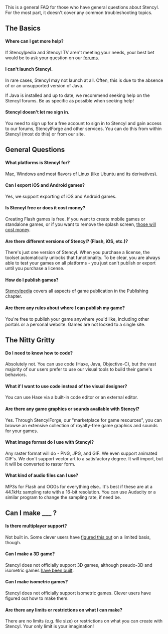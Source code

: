 This is a general FAQ for those who have general questions about Stencyl. For the most part, it doesn't cover any common troubleshooting topics.


## The Basics

#### Where can I get more help?

If Stencylpedia and Stencyl TV aren't meeting your needs, your best bet would be to ask your question on our [forums](http://community.stencyl.com/).

#### I can't launch Stencyl.

In rare cases, Stencyl may not launch at all. Often, this is due to the absence of or an unsupported version of Java.

If Java is installed and up to date, we recommend seeking help on the Stencyl forums. Be as specific as possible when seeking help!

#### Stencyl doesn't let me sign in.

You need to sign up for a free account to sign in to Stencyl and gain access to our forums, StencylForge and other services. You can do this from within Stencyl (most do this) or from our site.


## General Questions

#### What platforms is Stencyl for?

Mac, Windows and most flavors of Linux (like Ubuntu and its derivatives).

#### Can I export iOS and Android games?

Yes, we support exporting of iOS and Android games.

#### Is Stencyl free or does it cost money?

Creating Flash games is free. If you want to create mobile games or standalone games, or if you want to remove the splash screen, [those will cost money](http://www.stencyl.com/pricing/).

#### Are there different versions of Stencyl? (Flash, iOS, etc.)?

There's just one version of Stencyl. When you purchase a license, the toolset automatically unlocks that functionality. To be clear, you are always able to test your games on all platforms - you just can't publish or export until you purchase a license.

#### How do I publish games?

[Stencylpedia](http://www.stencyl.com/help/toc/) covers all aspects of game publication in the Publishing chapter. 

#### Are there any rules about where I can publish my game?

You're free to publish your game anywhere you'd like, including other portals or a personal website. Games are not locked to a single site.



## The Nitty Gritty

#### Do I need to know how to code?

Absolutely not. You can use code (Haxe, Java, Objective-C), but the vast majority of our users prefer to use our visual tools to build their game's behaviors.

#### What if I want to use code instead of the visual designer?

You can use Haxe via a built-in code editor or an external editor.

#### Are there any game graphics or sounds available with Stencyl?

Yes. Through StencylForge, our "marketplace for game resources", you can browse an extensive collection of royalty-free game graphics and sounds for your games.

#### What image format do I use with Stencyl?

Any raster format will do - PNG, JPG, and GIF. We even support animated GIF's. We don't support vector art to a satisfactory degree. It will import, but it will be converted to raster form.

#### What kind of audio files can I use?

MP3s for Flash and OGGs for everything else.. It's best if these are at a 44.1kHz sampling rate with a 16-bit resolution. You can use Audacity or a similar program to change the sampling rate, if need be.



## Can I make ___ ?

#### Is there multiplayer support?

Not built in. Some clever users have [figured this out](http://community.stencyl.com/index.php/topic,27491.0.html) on a limited basis, though.

#### Can I make a 3D game?

Stencyl does not officially support 3D games, although pseudo-3D and isometric games [have been built](http://community.stencyl.com/index.php/topic,41034.0.html).

#### Can I make isometric games?

Stencyl does not officially support isometric games. Clever users have figured out how to make them.

#### Are there any limits or restrictions on what I can make?

There are no limits (e.g. file size) or restrictions on what you can create with Stencyl. Your only limit is your imagination!
